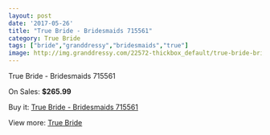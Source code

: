 ```yaml
---
layout: post
date: '2017-05-26'
title: "True Bride - Bridesmaids 715561"
category: True Bride
tags: ["bride","granddressy","bridesmaids","true"]
image: http://img.granddressy.com/22572-thickbox_default/true-bride-bridesmaids-715561.jpg
---
```

True Bride - Bridesmaids 715561

On Sales: **$265.99**
<a href="https://www.granddressy.com/en/true-bride/21520-true-bride-bridesmaids-715561.html"><amp-img layout="responsive" width="600" height="600" src="//img.granddressy.com/22572-thickbox_default/true-bride-bridesmaids-715561.jpg" alt="True Bride - Bridesmaids 715561 0" /></a>

Buy it: [True Bride - Bridesmaids 715561](https://www.granddressy.com/en/true-bride/21520-true-bride-bridesmaids-715561.html "True Bride - Bridesmaids 715561")

View more: [True Bride](https://www.granddressy.com/en/358-true-bride "True Bride")